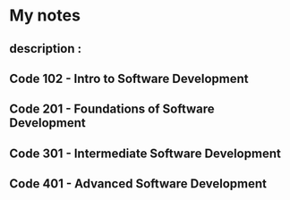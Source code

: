 # My notes 
## description :

##  Code 102 - Intro to Software Development

##  Code 201 - Foundations of Software Development

##  Code 301 - Intermediate Software Development

##  Code 401 - Advanced Software Development
